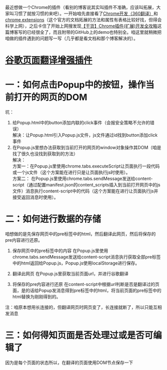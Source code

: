 最近想做一个Chrome的插件（看别的博客说其实叫插件不准确，应该叫拓展，大家叫习惯了就按习惯的来吧）。一开始咱先直接看了[Chrome开发（360翻译）](http://open.chrome.360.cn/extension_dev/overview.html)和[chrome extensions](https://developer.chrome.com/extensions)（这个官方的文档拓展的方法和属性有表格比较好找，但得会科学上网），之后卡住了开始上网搜发现[【干货】Chrome插件(扩展)开发全攻略](http://www.cnblogs.com/liuxianan/p/chrome-plugin-develop.html)这篇博客写的已经很全了，而且附带的GitHub上的demo也特别全。咱这里就稍微把咱做的插件遇到的问题写一写（几乎都是看文档和那个博客解决的）。

# [谷歌页面翻译增强插件](https://github.com/1010543618/google-page-translation-plus)


# 一：如何点击Popup中的按钮，操作当前打开的网页的DOM
坑：  
1. 给Popup.html中的button添加内联的click事件（会报安全策略不允许的错误）  
解决：让Popup.html引入Popup.js文件，js文件通过id找到button添加click事件
2. 在Popup.js里想办法获取到当前打开的网页的window对象操作其DOM（咱是找了很久也没找到获取到的方法）  
解决：  
方案一：在Popup.js里使用chrome.tabs.executeScript让页面执行一段代码或一个js文件（这个方案能在进行只是让页面执行js时使用）。  
方案二： 在Popup.js里使用chrome.tabs.sendMessage发送给content-script（通过配置manifest.json的content_scripts插入到当前打开网页中的js文件）消息执行content-script中的代码（这个方案能在进行让页面执行js并接受返回消息时使用）。 


# 二：如何进行数据的存储
咱想做的是先保存网页中的pre标签中的html，然后翻译此网页，然后将保存的pre内容进行还原。
1. 保存网页中的pre标签中的内容
在Popup.js里使用chrome.tabs.sendMessage发送给content-script消息执行获取全部pre标签中的html返回给Popup.js，Popup.js使用localStorage进行保存。

2. 翻译此网页
在Popup.js里获取当前页面url，并进行谷歌翻译

3. 将保存的pre内容进行还原
在content-script中根据url判断是否是翻译过的页面，是的话给Popup发消息得到pre标签中的html，将当前页面的pre标签中的html替换为刚刚得到的。

注：咱原本想用长连接的，但翻译网页时网页变了，长连接就断了，所以只能互相发消息

# 三：如何得知页面是否处理过或是否可编辑了
因为是每个页面的状态所以，在翻译的页面使用DOM节点保存一下